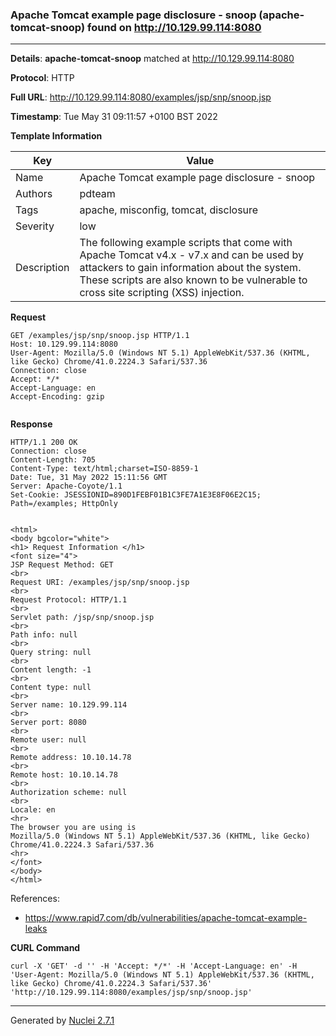 ### Apache Tomcat example page disclosure - snoop (apache-tomcat-snoop) found on http://10.129.99.114:8080
---
**Details**: **apache-tomcat-snoop**  matched at http://10.129.99.114:8080

**Protocol**: HTTP

**Full URL**: http://10.129.99.114:8080/examples/jsp/snp/snoop.jsp

**Timestamp**: Tue May 31 09:11:57 +0100 BST 2022

**Template Information**

| Key | Value |
|---|---|
| Name | Apache Tomcat example page disclosure - snoop |
| Authors | pdteam |
| Tags | apache, misconfig, tomcat, disclosure |
| Severity | low |
| Description | The following example scripts that come with Apache Tomcat v4.x - v7.x and can be used by attackers to gain information about the system. These scripts are also known to be vulnerable to cross site scripting (XSS) injection. |

**Request**
```http
GET /examples/jsp/snp/snoop.jsp HTTP/1.1
Host: 10.129.99.114:8080
User-Agent: Mozilla/5.0 (Windows NT 5.1) AppleWebKit/537.36 (KHTML, like Gecko) Chrome/41.0.2224.3 Safari/537.36
Connection: close
Accept: */*
Accept-Language: en
Accept-Encoding: gzip


```

**Response**
```http
HTTP/1.1 200 OK
Connection: close
Content-Length: 705
Content-Type: text/html;charset=ISO-8859-1
Date: Tue, 31 May 2022 15:11:56 GMT
Server: Apache-Coyote/1.1
Set-Cookie: JSESSIONID=890D1FEBF01B1C3FE7A1E3E8F06E2C15; Path=/examples; HttpOnly


<html>
<body bgcolor="white">
<h1> Request Information </h1>
<font size="4">
JSP Request Method: GET
<br>
Request URI: /examples/jsp/snp/snoop.jsp
<br>
Request Protocol: HTTP/1.1
<br>
Servlet path: /jsp/snp/snoop.jsp
<br>
Path info: null
<br>
Query string: null
<br>
Content length: -1
<br>
Content type: null
<br>
Server name: 10.129.99.114
<br>
Server port: 8080
<br>
Remote user: null
<br>
Remote address: 10.10.14.78
<br>
Remote host: 10.10.14.78
<br>
Authorization scheme: null
<br>
Locale: en
<hr>
The browser you are using is
Mozilla/5.0 (Windows NT 5.1) AppleWebKit/537.36 (KHTML, like Gecko) Chrome/41.0.2224.3 Safari/537.36
<hr>
</font>
</body>
</html>

```

References: 
- https://www.rapid7.com/db/vulnerabilities/apache-tomcat-example-leaks

**CURL Command**
```
curl -X 'GET' -d '' -H 'Accept: */*' -H 'Accept-Language: en' -H 'User-Agent: Mozilla/5.0 (Windows NT 5.1) AppleWebKit/537.36 (KHTML, like Gecko) Chrome/41.0.2224.3 Safari/537.36' 'http://10.129.99.114:8080/examples/jsp/snp/snoop.jsp'
```
---
Generated by [Nuclei 2.7.1](https://github.com/projectdiscovery/nuclei)